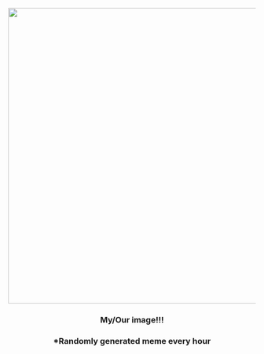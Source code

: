 <p align="center">
        <img src="https://i.redd.it/3nuva71vtnr81.gif" width="600" height="600">
        </p>
        <h3 align="center">My/Our image!!!</h3>
        <h3 align="center">*Randomly generated meme every hour</h3>
    